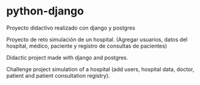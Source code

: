 # python-django
Proyecto didactivo realizado con django y postgres

Proyecto de reto simulación de un hospital. (Agregar usuarios, datos del hospital, médico, paciente y registro de consultas de pacientes)

Didactic project made with django and postgres.

Challenge project simulation of a hospital (add users, hospital data, doctor, patient and patient consultation registry).

